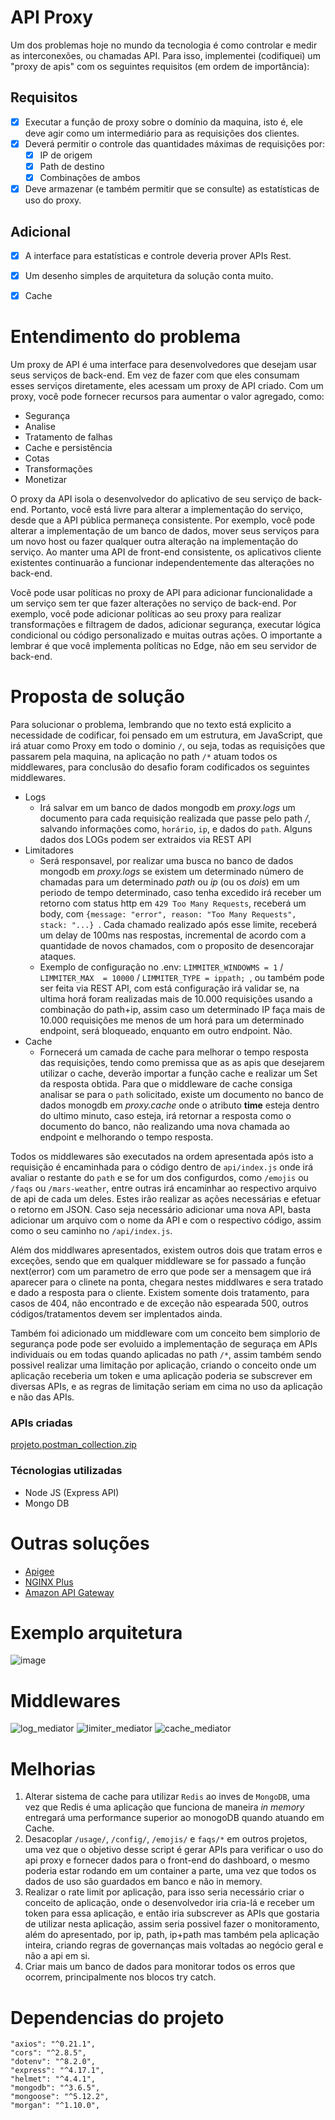 # API Proxy
Um dos problemas hoje no mundo da tecnologia é como controlar e medir as interconexões, ou chamadas API.
Para isso, implementei (codifiquei) um "proxy de apis" com os seguintes requisitos (em
ordem de importância):
## Requisitos
- [x] Executar a função de proxy sobre o domínio da maquina, isto é, ele deve agir como
um intermediário para as requisições dos clientes.
- [x] Deverá permitir o controle das quantidades máximas de requisições por:
  - [x] IP de origem
  - [x] Path de destino
  - [x] Combinações de ambos
- [x] Deve armazenar (e também permitir que se consulte) as estatísticas de uso do proxy.
## Adicional
- [x] A interface para estatísticas e controle deveria prover APIs Rest.
- [x] Um desenho simples de arquitetura da solução conta muito.
- [x] Cache


# Entendimento do problema

Um proxy de API é uma interface para desenvolvedores que desejam usar seus serviços de back-end. Em vez de fazer com que eles consumam esses serviços diretamente, eles acessam um proxy de API criado. Com um proxy, você pode fornecer recursos para aumentar o valor agregado, como:
 - Segurança
 - Analise
 - Tratamento de falhas
 - Cache e persistência
 - Cotas
 - Transformações
 - Monetizar

O proxy da API isola o desenvolvedor do aplicativo de seu serviço de back-end. Portanto, você está livre para alterar a implementação do serviço, desde que a API pública permaneça consistente. Por exemplo, você pode alterar a implementação de um banco de dados, mover seus serviços para um novo host ou fazer qualquer outra alteração na implementação do serviço. Ao manter uma API de front-end consistente, os aplicativos cliente existentes continuarão a funcionar independentemente das alterações no back-end.

Você pode usar políticas no proxy de API para adicionar funcionalidade a um serviço sem ter que fazer alterações no serviço de back-end. Por exemplo, você pode adicionar políticas ao seu proxy para realizar transformações e filtragem de dados, adicionar segurança, executar lógica condicional ou código personalizado e muitas outras ações. O importante a lembrar é que você implementa políticas no Edge, não em seu servidor de back-end.


# Proposta de solução
Para solucionar o problema, lembrando que no texto está explicito a necessidade de codificar, foi pensado em um estrutura, em JavaScript, que irá atuar como Proxy em todo o dominio `/`, ou seja, todas as requisições que passarem pela maquina, na aplicação no path `/*`  atuam todos os middlewares, para conclusão do desafio foram codificados os seguintes middlewares.
 - Logs
    - Irá salvar em um banco de dados mongodb em *proxy.logs* um documento para cada requisição realizada que passe pelo path */*, salvando informações como, `horário`, `ip`, e dados do `path`. Alguns dados dos LOGs podem ser extraidos via REST API
- Limitadores
   - Será responsavel, por realizar uma busca no banco de dados mongodb em *proxy.logs* se existem um determinado número de chamadas para um determinado *path* ou *ip* (ou os *dois*) em um periodo de tempo determinado, caso tenha excedido irá receber um retorno com status http em `429 Too Many Requests`, receberá um body, com ```{message: "error", reason: "Too Many Requests", stack: "...} ```. Cada chamado realizado após esse limite, receberá um delay de 100ms nas respostas, incremental de acordo com a quantidade de novos chamados, com o proposito de desencorajar ataques.
   - Exemplo de configuração no .env: `LIMMITER_WINDOWMS = 1` / `LIMMITER_MAX  = 10000` / `LIMMITER_TYPE = ippath; `, ou também pode ser feita via REST API, com está configuração irá validar se, na ultima horá foram realizadas mais de 10.000 requisições usando a combinação do path+ip, assim caso um determinado IP faça mais de 10.000 requisições me menos de um horá para um determinado endpoint, será bloqueado, enquanto em outro endpoint. Não.
 - Cache
    - Fornecerá um camada de cache para melhorar o tempo resposta das requisições, tendo como premissa que as as apis que desejarem utilizar o cache, deverão importar a função cache e realizar um Set da resposta obtida. Para que o middleware de cache consiga analisar se para o `path` solicitado, existe um documento no banco de dados monogdb em *proxy.cache* onde o atributo **time** esteja dentro do ultimo minuto, caso esteja, irá retornar a resposta como o documento do banco, não realizando uma nova chamada ao endpoint e melhorando o tempo resposta.

Todos os middlewares são executados na ordem apresentada após isto a requisição é encaminhada para o código dentro de `api/index.js` onde irá avaliar o restante do `path` e se for um dos configurdos, como `/emojis` ou `/faqs` ou `/mars-weather`, entre outras irá encaminhar ao respectivo arquivo de api de cada um deles. Estes irão realizar as ações necessárias e efetuar o retorno em JSON. Caso seja necessário adicionar uma nova API, basta adicionar um arquivo com o nome da API e com o respectivo código, assim como o seu caminho no `/api/index.js`.

Além dos middlwares apresentados, existem outros dois que tratam erros e exceções, sendo que em qualquer middleware se for passado a função next(error) com um parametro de erro que pode ser a mensagem que irá aparecer para o clinete na ponta, chegara nestes middlwares e sera tratado e dado a resposta para o cliente. Existem somente dois tratamento, para casos de 404, não encontrado e de exceção não espearada 500, outros códigos/tratamentos devem ser implentados ainda.

Também foi adicionado um middleware com um conceito bem simplorio de segurança pode pode ser evoluido a implementação de seguraça em APIs individuais ou em todas quando aplicadas no path `/*`, assim também sendo possivel realizar uma limitação por aplicação, criando o conceito onde um aplicação receberia um token e uma aplicação poderia se subscrever em diversas APIs, e as regras de limitação seriam em cima no uso da aplicação e não das APIs.
 
### APIs criadas 
 
[projeto.postman_collection.zip](https://github.com/alrtas/api-proxy/files/6218628/Meli.postman_collection.zip)

### Técnologias utilizadas

* Node JS (Express API)
* Mongo DB

# Outras soluções

* [Apigee](https://cloud.google.com/apigee?hl=pt-br)
* [NGINX Plus](https://www.nginx.com/solutions/api-management-gateway/)
* [Amazon API Gateway](https://aws.amazon.com/pt/api-gateway/)


# Exemplo arquitetura
![image](https://user-images.githubusercontent.com/32065208/112071293-3a7e5580-8b4e-11eb-8729-343668e8c357.png)

# Middlewares
![log_mediator](https://user-images.githubusercontent.com/32065208/112524630-d098c280-8d7e-11eb-84e7-8f82bebf3a95.PNG)
![limiter_mediator](https://user-images.githubusercontent.com/32065208/112525070-469d2980-8d7f-11eb-9c5f-4d1469d692bc.PNG)
![cache_mediator](https://user-images.githubusercontent.com/32065208/112524671-d7273a00-8d7e-11eb-85e5-94ab82721dfc.PNG)


# Melhorias
  1. Alterar sistema de cache para utilizar `Redis` ao inves de `MongoDB`, uma vez que Redis é uma aplicação que funciona de maneira *in memory* entregará uma performance superior ao monogoDB quando atuando em Cache. 
  2. Desacoplar `/usage/`, `/config/`, `/emojis/` e `faqs/*` em outros projetos, uma vez que o objetivo desse script é gerar APIs para verificar o uso do api proxy e fornecer dados para o front-end do dashboard, o mesmo poderia estar rodando em um container a parte, uma vez que todos os dados de uso são guardados em banco e não in memory.
  3. Realizar o rate limit por aplicação, para isso seria necessário criar o conceito de aplicação, onde o desenvolvedor iria cria-lá e receber um token para essa aplicação, e então iria subscrever as APIs que gostaria de utilizar nesta aplicação, assim seria possivel fazer o monitoramento, além do apresentado, por ip, path, ip+path mas também pela aplicação inteira, criando regras de governanças mais voltadas ao negócio geral e não a api em si.
  4. Criar mais um banco de dados para monitorar todos os erros que ocorrem, principalmente nos blocos try catch.

# Dependencias do projeto
    "axios": "^0.21.1",
    "cors": "^2.8.5",
    "dotenv": "^8.2.0",
    "express": "^4.17.1",
    "helmet": "^4.4.1",
    "mongodb": "^3.6.5",
    "mongoose": "^5.12.2",
    "morgan": "^1.10.0",
